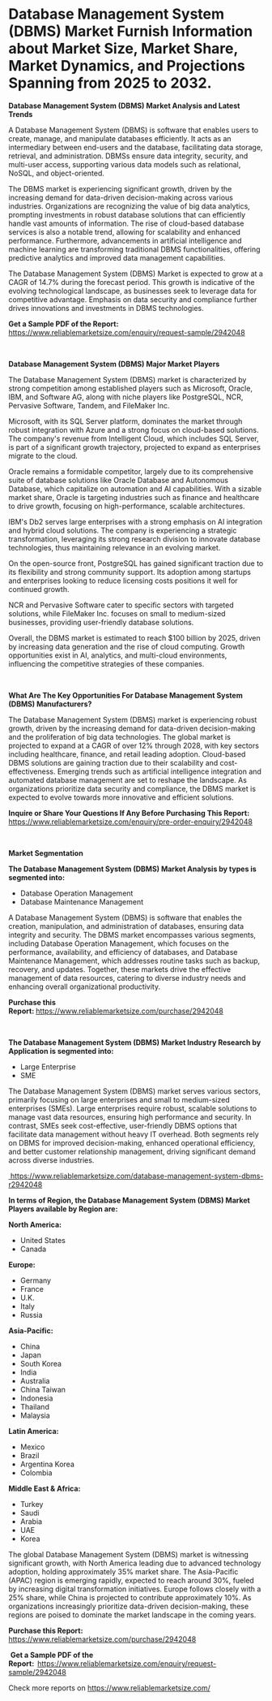 <p><h1>Database Management System (DBMS) Market Furnish Information about Market Size, Market Share, Market Dynamics, and Projections Spanning from 2025 to 2032.</h1></p><p><strong>Database Management System (DBMS) Market Analysis and Latest Trends</strong></p>
<p><p>A Database Management System (DBMS) is software that enables users to create, manage, and manipulate databases efficiently. It acts as an intermediary between end-users and the database, facilitating data storage, retrieval, and administration. DBMSs ensure data integrity, security, and multi-user access, supporting various data models such as relational, NoSQL, and object-oriented.</p><p>The DBMS market is experiencing significant growth, driven by the increasing demand for data-driven decision-making across various industries. Organizations are recognizing the value of big data analytics, prompting investments in robust database solutions that can efficiently handle vast amounts of information. The rise of cloud-based database services is also a notable trend, allowing for scalability and enhanced performance. Furthermore, advancements in artificial intelligence and machine learning are transforming traditional DBMS functionalities, offering predictive analytics and improved data management capabilities.</p><p>The Database Management System (DBMS) Market is expected to grow at a CAGR of 14.7% during the forecast period. This growth is indicative of the evolving technological landscape, as businesses seek to leverage data for competitive advantage. Emphasis on data security and compliance further drives innovations and investments in DBMS technologies.</p></p>
<p><strong>Get a Sample PDF of the Report:&nbsp;</strong> <a href="https://www.reliablemarketsize.com/enquiry/request-sample/2942048?utm_campaign=3029&utm_medium=2&utm_source=Github&utm_content=ia&utm_term=15032025&utm_id=database-management-system-dbms">https://www.reliablemarketsize.com/enquiry/request-sample/2942048</a></p>
<p>&nbsp;</p>
<p><strong>Database Management System (DBMS) Major Market Players</strong></p>
<p><p>The Database Management System (DBMS) market is characterized by strong competition among established players such as Microsoft, Oracle, IBM, and Software AG, along with niche players like PostgreSQL, NCR, Pervasive Software, Tandem, and FileMaker Inc. </p><p>Microsoft, with its SQL Server platform, dominates the market through robust integration with Azure and a strong focus on cloud-based solutions. The company's revenue from Intelligent Cloud, which includes SQL Server, is part of a significant growth trajectory, projected to expand as enterprises migrate to the cloud.</p><p>Oracle remains a formidable competitor, largely due to its comprehensive suite of database solutions like Oracle Database and Autonomous Database, which capitalize on automation and AI capabilities. With a sizable market share, Oracle is targeting industries such as finance and healthcare to drive growth, focusing on high-performance, scalable architectures.</p><p>IBM's Db2 serves large enterprises with a strong emphasis on AI integration and hybrid cloud solutions. The company is experiencing a strategic transformation, leveraging its strong research division to innovate database technologies, thus maintaining relevance in an evolving market.</p><p>On the open-source front, PostgreSQL has gained significant traction due to its flexibility and strong community support. Its adoption among startups and enterprises looking to reduce licensing costs positions it well for continued growth.</p><p>NCR and Pervasive Software cater to specific sectors with targeted solutions, while FileMaker Inc. focuses on small to medium-sized businesses, providing user-friendly database solutions.</p><p>Overall, the DBMS market is estimated to reach $100 billion by 2025, driven by increasing data generation and the rise of cloud computing. Growth opportunities exist in AI, analytics, and multi-cloud environments, influencing the competitive strategies of these companies.</p></p>
<p>&nbsp;</p>
<p><strong>What Are The Key Opportunities For Database Management System (DBMS) Manufacturers?</strong></p>
<p><p>The Database Management System (DBMS) market is experiencing robust growth, driven by the increasing demand for data-driven decision-making and the proliferation of big data technologies. The global market is projected to expand at a CAGR of over 12% through 2028, with key sectors including healthcare, finance, and retail leading adoption. Cloud-based DBMS solutions are gaining traction due to their scalability and cost-effectiveness. Emerging trends such as artificial intelligence integration and automated database management are set to reshape the landscape. As organizations prioritize data security and compliance, the DBMS market is expected to evolve towards more innovative and efficient solutions.</p></p>
<p><strong>Inquire or Share Your Questions If Any Before Purchasing This Report:</strong> <a href="https://www.reliablemarketsize.com/enquiry/pre-order-enquiry/2942048?utm_campaign=3029&utm_medium=2&utm_source=Github&utm_content=ia&utm_term=15032025&utm_id=database-management-system-dbms">https://www.reliablemarketsize.com/enquiry/pre-order-enquiry/2942048</a></p>
<p>&nbsp;</p>
<p><strong>Market Segmentation</strong></p>
<p><strong>The Database Management System (DBMS) Market Analysis by types is segmented into:</strong></p>
<p><ul><li>Database Operation Management</li><li>Database Maintenance Management</li></ul></p>
<p><p>A Database Management System (DBMS) is software that enables the creation, manipulation, and administration of databases, ensuring data integrity and security. The DBMS market encompasses various segments, including Database Operation Management, which focuses on the performance, availability, and efficiency of databases, and Database Maintenance Management, which addresses routine tasks such as backup, recovery, and updates. Together, these markets drive the effective management of data resources, catering to diverse industry needs and enhancing overall organizational productivity.</p></p>
<p><strong>Purchase this Report:&nbsp;</strong><a href="https://www.reliablemarketsize.com/purchase/2942048?utm_campaign=3029&utm_medium=2&utm_source=Github&utm_content=ia&utm_term=15032025&utm_id=database-management-system-dbms">https://www.reliablemarketsize.com/purchase/2942048</a></p>
<p>&nbsp;</p>
<p><strong>The Database Management System (DBMS) Market Industry Research by Application is segmented into:</strong></p>
<p><ul><li>Large Enterprise</li><li>SME</li></ul></p>
<p><p>The Database Management System (DBMS) market serves various sectors, primarily focusing on large enterprises and small to medium-sized enterprises (SMEs). Large enterprises require robust, scalable solutions to manage vast data resources, ensuring high performance and security. In contrast, SMEs seek cost-effective, user-friendly DBMS options that facilitate data management without heavy IT overhead. Both segments rely on DBMS for improved decision-making, enhanced operational efficiency, and better customer relationship management, driving significant demand across diverse industries.</p></p>
<p><a href="https://www.reliablemarketsize.com/database-management-system-dbms-r2942048?utm_campaign=3029&utm_medium=2&utm_source=Github&utm_content=ia&utm_term=15032025&utm_id=database-management-system-dbms">&nbsp;https://www.reliablemarketsize.com/database-management-system-dbms-r2942048</a></p>
<p><strong>In terms of Region, the Database Management System (DBMS) Market Players available by Region are:</strong></p>
<p>
    <p> <strong> North America: </strong>
        <ul>
            <li>United States</li>
            <li>Canada</li>
        </ul>
        </p> 
    <p> <strong> Europe: </strong>
        <ul>
            <li>Germany</li>
            <li>France</li>
            <li>U.K.</li>
            <li>Italy</li>
            <li>Russia</li>
        </ul>
        </p> 
    <p> <strong> Asia-Pacific: </strong>
        <ul>
            <li>China</li>
            <li>Japan</li>
            <li>South Korea</li>
            <li>India</li>
            <li>Australia</li>
            <li>China Taiwan</li>
            <li>Indonesia</li>
            <li>Thailand</li>
            <li>Malaysia</li>
        </ul>
        </p> 
    <p> <strong> Latin America: </strong>
        <ul>
            <li>Mexico</li>
            <li>Brazil</li>
            <li>Argentina Korea</li>
            <li>Colombia</li>
        </ul>
        </p> 
    <p> <strong> Middle East & Africa: </strong>
        <ul>
            <li>Turkey</li>
            <li>Saudi</li>
            <li>Arabia</li>
            <li>UAE</li>
            <li>Korea</li>
        </ul>
    </p>
    </p>
<p><p>The global Database Management System (DBMS) market is witnessing significant growth, with North America leading due to advanced technology adoption, holding approximately 35% market share. The Asia-Pacific (APAC) region is emerging rapidly, expected to reach around 30%, fueled by increasing digital transformation initiatives. Europe follows closely with a 25% share, while China is projected to contribute approximately 10%. As organizations increasingly prioritize data-driven decision-making, these regions are poised to dominate the market landscape in the coming years.</p></p>
<p><strong>Purchase this Report: </strong><a href="https://www.reliablemarketsize.com/purchase/2942048?utm_campaign=3029&utm_medium=2&utm_source=Github&utm_content=ia&utm_term=15032025&utm_id=database-management-system-dbms">https://www.reliablemarketsize.com/purchase/2942048</a></p>
<p>&nbsp;<strong>Get a Sample PDF of the Report:&nbsp;&nbsp;</strong><a href="https://www.reliablemarketsize.com/enquiry/request-sample/2942048?utm_campaign=3029&utm_medium=2&utm_source=Github&utm_content=ia&utm_term=15032025&utm_id=database-management-system-dbms">https://www.reliablemarketsize.com/enquiry/request-sample/2942048</a></p>
<p><strong></strong></p>
<p>Check more reports on <a href="https://www.reliablemarketsize.com/?utm_campaign=3029&utm_medium=2&utm_source=Github&utm_content=ia&utm_term=15032025&utm_id=database-management-system-dbms">https://www.reliablemarketsize.com/</a></p>